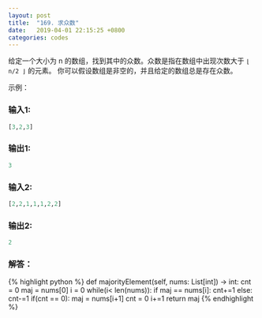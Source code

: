 ```yaml
---
layout: post
title:  "169. 求众数"
date:   2019-04-01 22:15:25 +0800
categories: codes
---
```



给定一个大小为 n 的数组，找到其中的众数。众数是指在数组中出现次数大于 `⌊ n/2 ⌋` 的元素。
你可以假设数组是非空的，并且给定的数组总是存在众数。

示例：  

### 输入1:   
```Python
[3,2,3]
```

### 输出1:  
```Python
3
```

### 输入2:   
```Python
[2,2,1,1,1,2,2]
```
### 输出2:  
```Python
2
```

### 解答：  

{% highlight python %}
def majorityElement(self, nums: List[int]) -> int:
    cnt = 0
    maj = nums[0]
    i = 0
    while(i< len(nums)):
        if maj == nums[i]:
            cnt+=1
        else:
            cnt-=1
            if(cnt == 0):
                maj = nums[i+1]
                cnt = 0
        i+=1
    return maj
{% endhighlight %}

